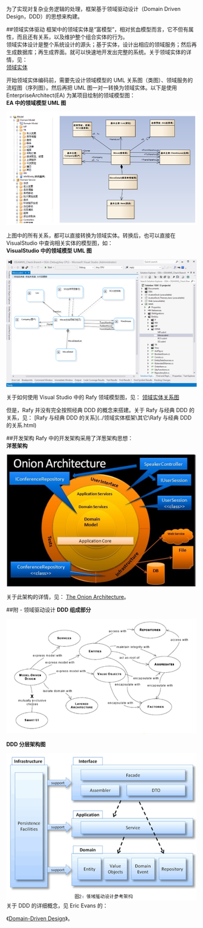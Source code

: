 为了实现对复杂业务逻辑的处理，框架基于领域驱动设计（Domain Driven Design，DDD）的思想来构建。  

##领域实体驱动
框架中的领域实体是“富模型”，相对贫血模型而言，它不但有属性，而且还有关系，以及维护整个组合实体的行为。  
领域实体设计是整个系统设计的源头；基于实体，设计出相应的领域服务；然后再生成数据库；再生成界面。就可以快速地开发出完整的系统。关于领域实体的详情，见：  
[领域实体](../领域实体框架\领域实体.html)    

开始领域实体编码前，需要先设计领域模型的 UML 关系图（类图）、领域服务的流程图（序列图）。然后再把 UML 图一对一转换为领域实体。以下是使用 EnterpriseArchitect(EA) 为某项目绘制的领域模型图：  
**EA 中的领域模型 UML 图**

![](../../images/DDD_UMLSource.png)

上图中的所有关系，都可以直接转换为领域实体。转换后，也可以直接在 VisualStudio 中查询相关实体的模型图，如：  
**VisualStudio 中的领域模型 UML 图**

![](../../images/DDD_UMLSource_VS.png)

关于如何使用 Visual Studio 中的 Rafy 领域模型图，见：
[领域实体关系图](../领域实体框架\领域实体\领域实体关系图.html)  

但是，Rafy 并没有完全按照经典 DDD 的概念来搭建。关于 Rafy 与经典 DDD 的关系，见：
[Rafy 与经典 DDD 的关系](../领域实体框架\其它\Rafy 与经典 DDD 的关系.html)  

##开发架构
Rafy 中的开发架构采用了洋葱架构思想：  
**洋葱架构**

![](../../images/DDD_OnionArchitecture.png)

关于此架构的详情，见：
[The Onion Architecture](http://jeffreypalermo.com/blog/the-onion-architecture-part-1/)。

##附 - 领域驱动设计
**DDD 组成部分**

![](../../images/DDD_Components.png)

**DDD 分层架构图**

![](../../images/DDD_Layer2.png)
关于 DDD 的详细概念，见 Eric Evans 的：

《[Domain-Driven Design](http://book.douban.com/subject/1418618/)》。